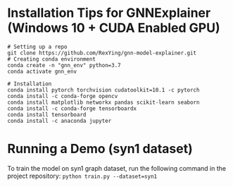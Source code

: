 # Installation Tips for GNNExplainer (Windows 10 + CUDA Enabled GPU)
```
# Setting up a repo
git clone https://github.com/RexYing/gnn-model-explainer.git
# Creating conda environment
conda create -n "gnn_env" python=3.7
conda activate gnn_env

# Installation
conda install pytorch torchvision cudatoolkit=10.1 -c pytorch
conda install -c conda-forge opencv
conda install matplotlib networkx pandas scikit-learn seaborn
conda install -c conda-forge tensorboardx
conda install tensorboard
conda install -c anaconda jupyter
```

# Running a Demo (syn1 dataset)
To train the model on syn1 graph dataset, run the following command in the project repository:
`python train.py --dataset=syn1`
